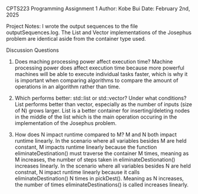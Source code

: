 CPTS223 Programming Assignment 1
Author: Kobe Bui
Date: February 2nd, 2025

Project Notes: I wrote the output sequences to the file outputSequences.log. The List and Vector implementations 
                of the Josephus problem are identical aside from the container type used.

Discussion Questions
1. Does maching processing power affect execution time?
    Machine processing power does affect execution time because more powerful machines will be able to execute individual tasks faster, 
    which is why it is important when comparing algorithms to compare the amount of operations in an algorithm rather than time.

2. Which performs better: std::list or std::vector? Under what conditions?
    List performs better than vector, especially as the number of inputs (size of N) grows larger. List is a better container for 
    inserting/deleting nodes in the middle of the list which is the main operation occuring in the implementation of the Josephus problem.

3. How does N impact runtime compared to M?
    M and N both impact runtime linearly. In the scenario where all variables besides M are held constant, M impacts runtime linearly because
    the function eliminateDestination() must traverse the container M times, meaning as M increases, the number of steps taken in eliminateDestionation() 
    increases linearly. In the scenario where all variables besides N are held constnat, N impact runtime linearly because it calls 
    eliminateDestination() N times in pickDest(). Meaning as N increases, the number of times eliminateDestinations() is called increases linearly.